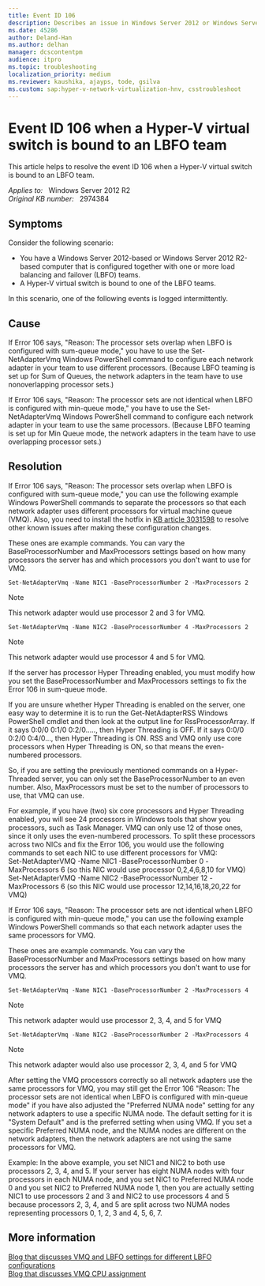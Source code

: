 ```yaml
---
title: Event ID 106
description: Describes an issue in Windows Server 2012 or Windows Server 2012 in which Event ID 106 is logged.
ms.date: 45286
author: Deland-Han
ms.author: delhan
manager: dcscontentpm
audience: itpro
ms.topic: troubleshooting
localization_priority: medium
ms.reviewer: kaushika, ajayps, tode, gsilva
ms.custom: sap:hyper-v-network-virtualization-hnv, csstroubleshoot
---
```

# Event ID 106 when a Hyper-V virtual switch is bound to an LBFO team

This article helps to resolve the event ID 106 when a Hyper-V virtual switch is bound to an LBFO team.

_Applies to:_ &nbsp; Windows Server 2012 R2  
_Original KB number:_ &nbsp; 2974384

## Symptoms

Consider the following scenario:  

- You have a Windows Server 2012-based or Windows Server 2012 R2-based computer that is configured together with one or more load balancing and failover (LBFO) teams.
- A Hyper-V virtual switch is bound to one of the LBFO teams.  

In this scenario, one of the following events is logged intermittently.

## Cause

If Error 106 says, "Reason: The processor sets overlap when LBFO is configured with sum-queue mode," you have to use the Set-NetAdapterVmq Windows PowerShell command to configure each network adapter in your team to use different processors. (Because LBFO teaming is set up for Sum of Queues, the network adapters in the team have to use nonoverlapping processor sets.)

If Error 106 says, "Reason: The processor sets are not identical when LBFO is configured with min-queue mode," you have to use the Set-NetAdapterVmq  Windows PowerShell command to configure each network adapter in your team to use the same processors. (Because LBFO teaming is set up for Min Queue mode, the network adapters in the team have to use overlapping processor sets.)  

## Resolution

If Error 106 says, "Reason: The processor sets overlap when LBFO is configured with sum-queue mode," you can use the following example Windows PowerShell commands to separate the processors so that each network adapter uses different processors for virtual machine queue (VMQ). Also, you need to install the hotfix in [KB article 3031598](https://support.microsoft.com/help/3031598)  to resolve other known issues after making these configuration changes.  

These ones are example commands. You can vary the BaseProcessorNumber and MaxProcessors  settings based on how many processors the server has and which processors you don't want to use for VMQ.  
  
`Set-NetAdapterVmq -Name NIC1 -BaseProcessorNumber 2 -MaxProcessors 2`  
>[!NOTE]
>This network adapter would use processor 2 and 3 for VMQ.

`Set-NetAdapterVmq -Name NIC2 -BaseProcessorNumber 4 -MaxProcessors 2`  
>[!NOTE]
>This network adapter would use processor 4 and 5 for VMQ.

If the server has processor Hyper Threading enabled, you must modify how you set the BaseProcessorNumber and MaxProcessors settings to fix the Error 106 in sum-queue mode.

If you are unsure whether Hyper Threading is enabled on the server, one easy way to determine it is to run the Get-NetAdapterRSS  Windows PowerShell cmdlet and then look at the output line for RssProcessorArray. If it says 0:0/0 0:1/0 0:2/0....., then Hyper Threading is OFF. If it says 0:0/0 0:2/0 0:4/0..., then Hyper Threading is ON. RSS and VMQ only use core processors when Hyper Threading is ON, so that means the even-numbered processors.  

So, if you are setting the previously mentioned commands on a Hyper-Threaded server, you can only set the BaseProcessorNumber to an even number. Also, MaxProcessors must be set to the number of processors to use, that VMQ can use.  

For example, if you have (two) six core processors and Hyper Threading enabled, you will see 24 processors in Windows tools that show you processors, such as Task Manager. VMQ can only use 12 of those ones, since it only uses the even-numbered processors. To split these processors across two NICs and fix the Error 106, you would use the following commands to set each NIC to use different processors for VMQ:  
Set-NetAdapterVMQ -Name NIC1 -BaseProcessorNumber 0 -MaxProcessors 6 (so this NIC would use processor 0,2,4,6,8,10 for VMQ)  
Set-NetAdapterVMQ -Name NIC2 -BaseProcessorNumber 12 -MaxProcessors 6 (so this NIC would use processor 12,14,16,18,20,22 for VMQ)  

If Error 106 says, "Reason: The processor sets are not identical when LBFO is configured with min-queue mode," you can use the following example Windows PowerShell commands so that each network adapter uses the same processors for VMQ.

These ones are example commands. You can vary the BaseProcessorNumber and MaxProcessors  settings based on how many processors the server has and which processors you don't want to use for VMQ.  

`Set-NetAdapterVmq -Name NIC1 -BaseProcessorNumber 2 -MaxProcessors 4`  

>[!NOTE]
>This network adapter would use processor 2, 3, 4, and 5 for VMQ  

`Set-NetAdapterVmq -Name NIC2 -BaseProcessorNumber 2 -MaxProcessors 4`  
>[!NOTE]
>This network adapter would also use processor 2, 3, 4, and 5 for VMQ

After setting the VMQ processors correctly so all network adapters use the same processors for VMQ, you may still get the Error 106 "Reason: The processor sets are not identical when LBFO is configured with min-queue mode" if you have also adjusted the "Preferred NUMA node" setting for any network adapters to use a specific NUMA node. The default setting for it is "System Default" and is the preferred setting when using VMQ. If you set a specific Preferred NUMA node, and the NUMA nodes are different on the network adapters, then the network adapters are not using the same processors for VMQ.

Example: In the above example, you set NIC1 and NIC2 to both use processors 2, 3, 4, and 5. If your server has eight NUMA nodes with four processors in each NUMA node, and you set NIC1 to Preferred NUMA node 0 and you set NIC2 to Preferred NUMA node 1, then you are actually setting NIC1 to use processors 2 and 3 and NIC2 to use processors 4 and 5 because processors 2, 3, 4, and 5 are split across two NUMA nodes representing processors 0, 1, 2, 3 and 4, 5, 6, 7.

## More information

[Blog that discusses VMQ and LBFO settings for different LBFO configurations](https://blogs.technet.com/b/networking/archive/2013/09/24/vmq-deep-dive-2-of-3.aspx)  
[Blog that discusses VMQ CPU assignment](https://blogs.technet.com/b/networking/archive/2016/01/05/virtual-machine-queue-vmq-cpu-assignment-tips-and-tricks.aspx)
